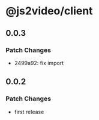 # @js2video/client

## 0.0.3

### Patch Changes

- 2499a92: fix import

## 0.0.2

### Patch Changes

- first release

